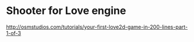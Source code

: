 # Shooter for Love engine
http://osmstudios.com/tutorials/your-first-love2d-game-in-200-lines-part-1-of-3
